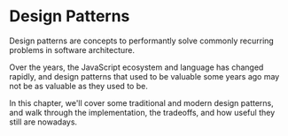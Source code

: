 # Design Patterns

Design patterns are concepts to performantly solve commonly recurring problems in software architecture.

Over the years, the JavaScript ecosystem and language has changed rapidly, and design patterns that used to be valuable some years ago may not be as valuable as they used to be.

In this chapter, we'll cover some traditional and modern design patterns, and walk through the implementation, the tradeoffs, and how useful they still are nowadays.
